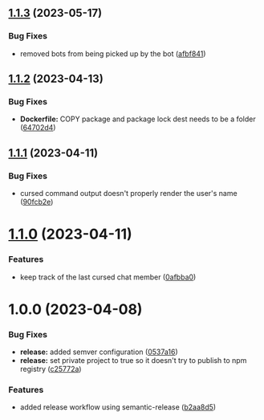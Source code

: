 ## [1.1.3](https://github.com/DreamyProtect/squchan-noodle-curse/compare/v1.1.2...v1.1.3) (2023-05-17)


### Bug Fixes

* removed bots from being picked up by the bot ([afbf841](https://github.com/DreamyProtect/squchan-noodle-curse/commit/afbf841f95a3b30f6ce2a462a532151a3864ca91))

## [1.1.2](https://github.com/DreamyProtect/squchan-noodle-curse/compare/v1.1.1...v1.1.2) (2023-04-13)


### Bug Fixes

* **Dockerfile:** COPY package and package lock dest needs to be a folder ([64702d4](https://github.com/DreamyProtect/squchan-noodle-curse/commit/64702d41d763f5a07746b699a9b7043547e0a53d))

## [1.1.1](https://github.com/DreamyProtect/squchan-noodle-curse/compare/v1.1.0...v1.1.1) (2023-04-11)


### Bug Fixes

* cursed command output doesn't properly render the user's name ([90fcb2e](https://github.com/DreamyProtect/squchan-noodle-curse/commit/90fcb2e953af41035308347bbe972bb57c981c55))

# [1.1.0](https://github.com/DreamyProtect/squchan-noodle-curse/compare/v1.0.0...v1.1.0) (2023-04-11)


### Features

* keep track of the last cursed chat member ([0afbba0](https://github.com/DreamyProtect/squchan-noodle-curse/commit/0afbba00bf1cfdb23a48286af867cb863600da33))

# 1.0.0 (2023-04-08)


### Bug Fixes

* **release:** added semver configuration ([0537a16](https://github.com/DreamyProtect/squchan-noodle-curse/commit/0537a16441acd40fdbb2dd335155d60f376431b7))
* **release:** set private project to true so it doesn't try to publish to npm registry ([c25772a](https://github.com/DreamyProtect/squchan-noodle-curse/commit/c25772ada909913c33fb859800a324ded328971e))


### Features

* added release workflow using semantic-release ([b2aa8d5](https://github.com/DreamyProtect/squchan-noodle-curse/commit/b2aa8d5f489bc4f9e880e37a6c77f1040191f7b2))
